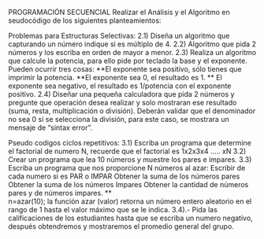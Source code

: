 
PROGRAMACIÓN SECUENCIAL
Realizar el Análisis y el Algoritmo en seudocódigo de los siguientes planteamientos:


Problemas para Estructuras Selectivas:
2.1) Diseña un algoritmo que capturando un número indique si es múltiplo de 4.
2.2) Algoritmo que pida 2 números y los escriba en orden de mayor a menor.
2.3) Realiza un algoritmo que calcule la potencia, para ello pide por teclado la base y el
exponente. Pueden ocurrir tres cosas:
**El exponente sea positivo, sólo tienes que imprimir la potencia.
**El exponente sea 0, el resultado es 1.
** El exponente sea negativo, el resultado es 1/potencia con el exponente positivo.
2.4) Diseñar una pequeña calculadora que pida 2 números y pregunte que operación
desea realizar y solo mostraran ese resultado (suma, resta, multiplicación o división).
Deberán validar que el denominador no sea 0 si se selecciona la división, para este
caso, se mostrara un mensaje de “sintax error”.

Pseudo codigos ciclos repetitivos:
3.1) Escriba un programa que determine el factorial de numero N, recuerde que el factorial es
1x2x3x4 ….. xN
3.2) Crear un programa que lea 10 números y muestre los pares e impares.
3.3) Escriba un programa que nos proporcione N números al azar:
Escribir de cada numero si es PAR o IMPAR
Obtener la suma de los números pares
Obtener la suma de los números Impares
Obtener la cantidad de números pares y de números impares. 
**  
 n=azar(10); 
la función azar (valor) retorna un número entero aleatorio en el rango de 1 hasta el valor máximo que se le indica.
3.4).- Pida las calificaciones de los estudiantes hasta que se escriba un numero negativo, después obtendremos y mostraremos el promedio general del grupo.